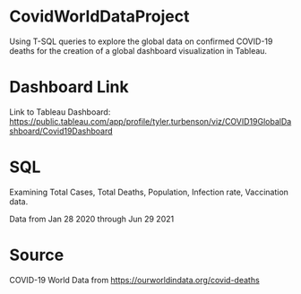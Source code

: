 # CovidWorldDataProject
Using T-SQL queries to explore the global data on confirmed COVID-19 deaths for the creation of a global dashboard visualization in Tableau. 

# Dashboard Link
Link to Tableau Dashboard: https://public.tableau.com/app/profile/tyler.turbenson/viz/COVID19GlobalDashboard/Covid19Dashboard

# SQL 
Examining Total Cases, Total Deaths, Population, Infection rate, Vaccination data. 

Data from Jan 28 2020 through Jun 29 2021

# Source
COVID-19 World Data from https://ourworldindata.org/covid-deaths
